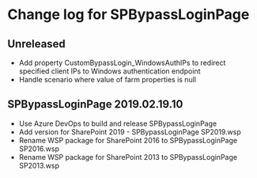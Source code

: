 # Change log for SPBypassLoginPage

## Unreleased

* Add property CustomBypassLogin_WindowsAuthIPs to redirect specified client IPs to Windows authentication endpoint
* Handle scenario where value of farm properties is null

## SPBypassLoginPage 2019.02.19.10

* Use Azure DevOps to build and release SPBypassLoginPage
* Add version for SharePoint 2019 - SPBypassLoginPage SP2019.wsp
* Rename WSP package for SharePoint 2016 to SPBypassLoginPage SP2016.wsp
* Rename WSP package for SharePoint 2013 to SPBypassLoginPage SP2013.wsp
